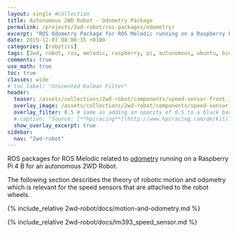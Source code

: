 ```yaml
---
layout: single #collection
title: Autonomous 2WD Robot - Odometry Package
permalink: /projects/2wd-robot/ros-packages/odometry/
excerpt: "ROS Odometry Package for ROS Melodic running on a Raspberry Pi 4 for an autonomous 2WD Robot to localize itself."
date: 2019-12-07 08:00:35 +0100
categories: [robotics]
tags: [2wd, robot, ros, melodic, raspberry, pi, autonomous, ubuntu, bionic, package, perception, speed, sensor, odometry, localization]
comments: true
use_math: true
toc: true
classes: wide
# toc_label: "Unscented Kalman Filter"
header:
  teaser: /assets/collections/2wd-robot/components/speed-sensor-front.jpg
  overlay_image: /assets/collections/2wd-robot/components/speed-sensor-front.jpg
  overlay_filter: 0.5 # same as adding an opacity of 0.5 to a black background
  # caption: "Source: [**hpiracing**](http://www.hpiracing.com/de/kit/114343)"
  show_overlay_excerpt: true
sidebar:
  nav: "2wd-robot"
---
```


ROS packages for ROS Melodic related to [odometry](https://en.wikipedia.org/wiki/Odometry) running on a Raspberry Pi 4 B for an autonomous 2WD Robot.

The following section describes the theory of robotic motion and odometry which is relevant for the speed sensors 
that are attached to the robot wheels.

{% include_relative 2wd-robot/docs/motion-and-odometry.md %}

{% include_relative 2wd-robot/docs/lm393_speed_sensor.md %}
